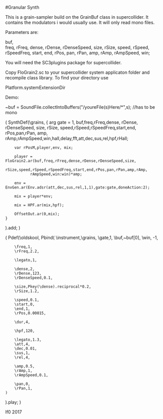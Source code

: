#Granular Synth

This is a grain-sampler build on the GrainBuf class in supercollider.
It contains the modulators i would usually use. It will only read
mono files.

Parameters are:

buf,          
freq,
rFreq,
dense,
rDense,
rDenseSpeed,
size,
rSize,
speed,
rSpeed,
rSpeedFreq,
start,
end,
rPos,
pan,
rPan,
amp,
rAmp,
rAmpSpeed,
win;

You will need the SC3plugins package for supercollider.

Copy FloGrain2.sc to your supercollider system applicaton folder and recompile
class library. To find your directory use

Platform.systemExtensionDir


Demo:

~buf = SoundFile.collectIntoBuffers("/youreFile(s)Here/*",s); //has to be mono

(
SynthDef(\grains,
	{
		arg gate = 1, buf,freq,rFreq,dense, rDense, rDenseSpeed,
		size, rSize, speed,rSpeed,rSpeedFreq,start,end, rPos,pan,rPan,
		amp, rAmp,rAmpSpeed,win,hall,delay,fft,att,dec,sus,rel,hpf,rHall;

		var rPosM,player,env, mix;

		player = FloGrain2.ar(buf,freq,rFreq,dense,rDense,rDenseSpeed,size,
			  rSize,speed,rSpeed,rSpeedFreq,start,end,rPos,pan,rPan,amp,rAmp,
			   rAmpSpeed,win:win)*amp;

		env = EnvGen.ar(Env.adsr(att,dec,sus,rel,1,1),gate:gate,doneAction:2);

		mix = player*env;

		mix = HPF.ar(mix,hpf);

		OffsetOut.ar(0,mix);
	}
).add;
)

(
Pdef(\oldskool,
	Pbind(
		\instrument,\grains,
		\gate,1,
		\buf,~buf[0],
		\win, -1,
		
		\freq,1,
		\rFreq,2.2,

		\legato,1,

		\dense,2,
		\rDense,123,
		\rDenseSpeed,0.1,

		\size,Pkey(\dense).reciprocal*0.2,
		\rSize,1.2,

		\speed,0.1,
		\start,0,
		\end,1,
		\rPos,0.00015,

		\dur,4,

		\hpf,120,

		\legato,1.3,
		\att,4,
		\dec,0.01,
		\sus,1,
		\rel,4,

		\amp,0.5,
		\rAmp,1,
		\rAmpSpeed,0.1,
		
		\pan,0,
		\rPan,1,
	)
).play;
)

lf0
2017
